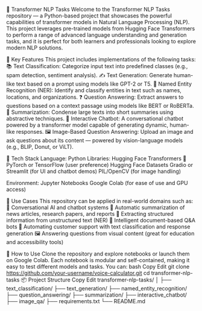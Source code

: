 🤖 Transformer NLP Tasks
Welcome to the Transformer NLP Tasks repository — a Python-based project that showcases the powerful capabilities of transformer models in Natural Language Processing (NLP). This project leverages pre-trained models from Hugging Face Transformers to perform a range of advanced language understanding and generation tasks, and it is perfect for both learners and professionals looking to explore modern NLP solutions.

🚀 Key Features
This project includes implementations of the following tasks:
📚 Text Classification: Categorize input text into predefined classes (e.g., spam detection, sentiment analysis).
✍️ Text Generation: Generate human-like text based on a prompt using models like GPT-2 or T5.
🧠 Named Entity Recognition (NER): Identify and classify entities in text such as names, locations, and organizations.
❓ Question Answering: Extract answers to questions based on a context passage using models like BERT or RoBERTa.
📝 Summarization: Condense large texts into short summaries using abstractive techniques.
💬 Interactive Chatbot: A conversational chatbot powered by a transformer model capable of generating dynamic, human-like responses.
🖼️ Image-Based Question Answering: Upload an image and ask questions about its content — powered by vision-language models (e.g., BLIP, Donut, or ViLT).

🧰 Tech Stack
Language: Python
Libraries:
Hugging Face Transformers 🤗
PyTorch or TensorFlow (user preference)
Hugging Face Datasets
Gradio or Streamlit (for UI and chatbot demos)
PIL/OpenCV (for image handling)

Environment:
Jupyter Notebooks
Google Colab (for ease of use and GPU access)

🎯 Use Cases
This repository can be applied in real-world domains such as:
🤖 Conversational AI and chatbot systems
📰 Automatic summarization of news articles, research papers, and reports
📄 Extracting structured information from unstructured text (NER)
💬 Intelligent document-based Q&A bots
🧾 Automating customer support with text classification and response generation
🖼️ Answering questions from visual content (great for education and accessibility tools)

🔧 How to Use
Clone the repository and explore notebooks or launch them on Google Colab. Each notebook is modular and self-contained, making it easy to test different models and tasks. You can:
bash
Copy
Edit
git clone https://github.com/your-username/voice-calculator.git
cd transformer-nlp-tasks
📦 Project Structure
Copy
Edit
transformer-nlp-tasks/
│
├── text_classification/
├── text_generation/
├── named_entity_recognition/
├── question_answering/
├── summarization/
├── interactive_chatbot/
├── image_qa/
├── requirements.txt
└── README.md
